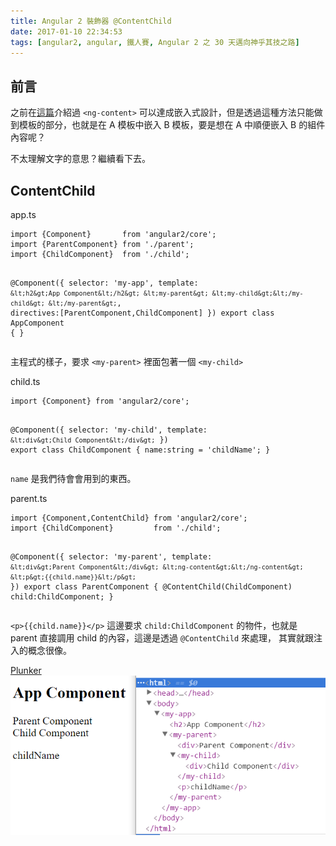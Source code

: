 ```yaml
---
title: Angular 2 裝飾器 @ContentChild
date: 2017-01-10 22:34:53
tags: [angular2, angular, 鐵人賽, Angular 2 之 30 天邁向神乎其技之路]
---
```

<h2>&#x524D;&#x8A00;</h2>
<p>&#x4E4B;&#x524D;&#x5728;<a href="https://ithelp.ithome.com.tw/articles/10187991" target="_blank">&#x9019;&#x7BC7;</a>&#x4ECB;&#x7D39;&#x904E; <code>&lt;ng-content&gt;</code> &#x53EF;&#x4EE5;&#x9054;&#x6210;&#x5D4C;&#x5165;&#x5F0F;&#x8A2D;&#x8A08;&#xFF0C;&#x4F46;&#x662F;&#x900F;&#x904E;&#x9019;&#x7A2E;&#x65B9;&#x6CD5;&#x53EA;&#x80FD;&#x505A;&#x5230;&#x6A21;&#x677F;&#x7684;&#x90E8;&#x5206;&#xFF0C;&#x4E5F;&#x5C31;&#x662F;&#x5728; A &#x6A21;&#x677F;&#x4E2D;&#x5D4C;&#x5165; B &#x6A21;&#x677F;&#xFF0C;&#x8981;&#x662F;&#x60F3;&#x5728; A &#x4E2D;&#x9806;&#x4FBF;&#x5D4C;&#x5165; B &#x7684;&#x7D44;&#x4EF6;&#x5167;&#x5BB9;&#x5462;&#xFF1F;</p>
<p>&#x4E0D;&#x592A;&#x7406;&#x89E3;&#x6587;&#x5B57;&#x7684;&#x610F;&#x601D;&#xFF1F;&#x7E7C;&#x7E8C;&#x770B;&#x4E0B;&#x53BB;&#x3002;</p>
<h2>ContentChild</h2>
<p>app.ts</p>
<pre><code>import {Component}       from &apos;angular2/core&apos;;
import {ParentComponent} from &apos;./parent&apos;;
import {ChildComponent}  from &apos;./child&apos;;

@Component({
    selector: &apos;my-app&apos;,
    template: `
        &lt;h2&gt;App Component&lt;/h2&gt;
        &lt;my-parent&gt;
           &lt;my-child&gt;&lt;/my-child&gt;
        &lt;/my-parent&gt;
    `,
    directives:[ParentComponent,ChildComponent]
})
export class AppComponent {
}
</code></pre>
<p>&#x4E3B;&#x7A0B;&#x5F0F;&#x7684;&#x6A23;&#x5B50;&#xFF0C;&#x8981;&#x6C42; <code>&lt;my-parent&gt;</code> &#x88E1;&#x9762;&#x5305;&#x8457;&#x4E00;&#x500B; <code>&lt;my-child&gt;</code></p>
<p>child.ts</p>
<pre><code>import {Component} from &apos;angular2/core&apos;;

@Component({
    selector: &apos;my-child&apos;,
    template: `
        &lt;div&gt;Child Component&lt;/div&gt;
    `
})
export class ChildComponent {
    name:string = &apos;childName&apos;;
}
</code></pre>
<p><code>name</code> &#x662F;&#x6211;&#x5011;&#x5F85;&#x6703;&#x6703;&#x7528;&#x5230;&#x7684;&#x6771;&#x897F;&#x3002;</p>
<p>parent.ts</p>
<pre><code>import {Component,ContentChild} from &apos;angular2/core&apos;;
import {ChildComponent}         from &apos;./child&apos;;

@Component({
    selector: &apos;my-parent&apos;,
    template: `
        &lt;div&gt;Parent Component&lt;/div&gt;
        &lt;ng-content&gt;&lt;/ng-content&gt;
        &lt;p&gt;{{child.name}}&lt;/p&gt;
    `
})
export class ParentComponent {
    @ContentChild(ChildComponent)
    child:ChildComponent;
}
</code></pre>
<p><code>&lt;p&gt;{{child.name}}&lt;/p&gt;</code> &#x9019;&#x908A;&#x8981;&#x6C42; <code>child:ChildComponent</code> &#x7684;&#x7269;&#x4EF6;&#xFF0C;&#x4E5F;&#x5C31;&#x662F; parent &#x76F4;&#x63A5;&#x8ABF;&#x7528; child &#x7684;&#x5167;&#x5BB9;&#xFF0C;&#x9019;&#x908A;&#x662F;&#x900F;&#x904E; <code>@ContentChild</code> &#x4F86;&#x8655;&#x7406;&#xFF0C; &#x5176;&#x5BE6;&#x5C31;&#x8DDF;&#x6CE8;&#x5165;&#x7684;&#x6982;&#x5FF5;&#x5F88;&#x50CF;&#x3002;</p>
<p><a href="https://embed.plnkr.co/rSmStf53EZx4Dh4AlI1g/" target="_blank">Plunker</a><br>
<img src="https://raw.githubusercontent.com/tigercosmos/webImg/master/angular-contentChild.PNG" alt></p>
 <br>
                                                    </div>
                    </div>
                
